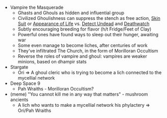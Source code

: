- Vampire the Masquerade
  - Ghasts and Ghouls as hidden and influential group
  - Civilized Ghoulishness can suppress the stench as free action, [Skin Suit](https://www.aonprd.com/FeatDisplay.aspx?ItemName=Skin%20Suit) or [Appearance of Life](https://www.d20pfsrd.com/magic/all-spells/a/appearance-of-life/) vs. [Detect Undead](https://www.d20pfsrd.com/magic/all-spells/d/detect-undead/) and [Deathwatch](https://www.d20pfsrd.com/magic/all-spells/d/deathwatch/)
  - Subtly encouraging breeding for flavor (h/t Fridge/Feet of Clay)
  - Powerful ones have found ways to sleep out their hunger, awaiting war
  - Some even manage to become liches, after centuries of work
  - They've infiltrated The Church, in the form of Morilloran Occultism
  - Reverse the roles of vampire and ghoul: vampires are weaker minions, based on dhampir stats
- Stargate
  - Ori => A ghoul cleric who is trying to become a lich connected to the mycellial network
- Deep Space 9
  - Pah Wraiths - Morilloran Occultism?
- (meme) "You cannot kill me in any way that matters" - mushroom ancients
  - A lich who wants to make a mycellial network his phylactery => Ori/Pah Wraiths
 
